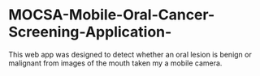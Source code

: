 # MOCSA-Mobile-Oral-Cancer-Screening-Application-
This web app was designed to detect whether an oral lesion is benign or malignant from images of the mouth taken my a mobile camera.
